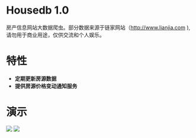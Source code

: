 
Housedb 1.0
===========
房产信息网站大数据爬虫。部分数据来源于链家网站（http://www.lianjia.com ),请勿用于商业用途，仅供交流和个人娱乐。

特性
===
- __定期更新房源数据__　
- __提供房源价格变动通知服务__

演示
===
![](https://raw.githubusercontent.com/coolcooldee/housedb/master/src/main/resources/images/demo.PNG)
![](https://raw.githubusercontent.com/coolcooldee/housedb/master/src/main/resources/images/demo2.PNG)
